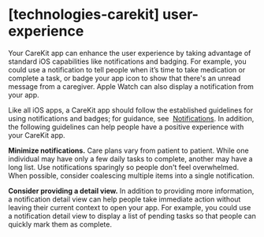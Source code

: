 # **[technologies-carekit] user-experience**

Your CareKit app can enhance the user experience by taking advantage of standard iOS capabilities like notifications and badging. For example, you could use a notification to tell people when it’s time to take medication or complete a task, or badge your app icon to show that there's an unread message from a caregiver. Apple Watch can also display a notification from your app.

Like all iOS apps, a CareKit app should follow the established guidelines for using notifications and badges; for guidance, see  [Notifications](https://developer.apple.com/design/human-interface-guidelines/components/system-experiences/notifications). In addition, the following guidelines can help people have a positive experience with your CareKit app.

**Minimize notifications.** Care plans vary from patient to patient. While one individual may have only a few daily tasks to complete, another may have a long list. Use notifications sparingly so people don't feel overwhelmed. When possible, consider coalescing multiple items into a single notification.

**Consider providing a detail view.** In addition to providing more information, a notification detail view can help people take immediate action without leaving their current context to open your app. For example, you could use a notification detail view to display a list of pending tasks so that people can quickly mark them as complete.